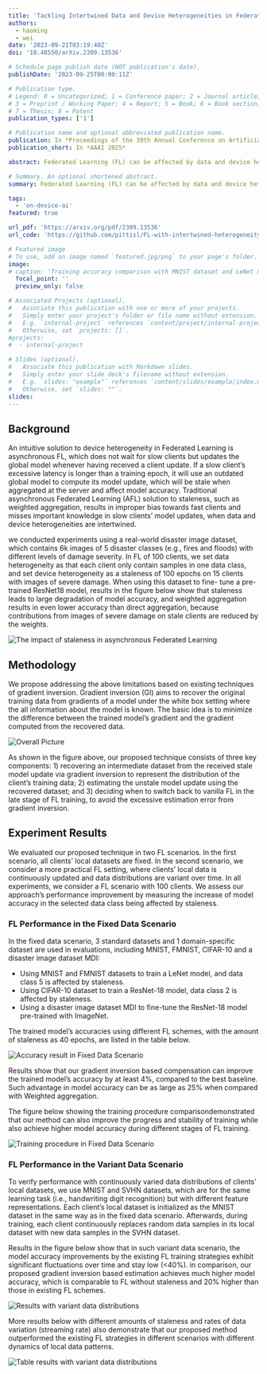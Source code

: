 ```yaml
---
title: 'Tackling Intertwined Data and Device Heterogeneities in Federated Learning with Unlimited Staleness'
authors:
  - haoming
  - wei
date: '2023-09-21T03:19:40Z'
doi: '10.48550/arXiv.2309.13536'

# Schedule page publish date (NOT publication's date).
publishDate: '2023-09-25T00:00:11Z'

# Publication type.
# Legend: 0 = Uncategorized; 1 = Conference paper; 2 = Journal article;
# 3 = Preprint / Working Paper; 4 = Report; 5 = Book; 6 = Book section;
# 7 = Thesis; 8 = Patent
publication_types: ['1']

# Publication name and optional abbreviated publication name.
publication: In *Proceedings of the 39th Annual Conference on Artificial Intelligence (AAAI 2025)*
publication_short: In *AAAI 2025*

abstract: Federated Learning (FL) can be affected by data and device heterogeneities, caused by clients' different local data distributions and latencies in uploading model updates (i.e., staleness). Traditional schemes consider these heterogeneities as two separate and independent aspects, but this assumption is unrealistic in practical FL scenarios where these heterogeneities are intertwined. In these cases, traditional FL schemes are ineffective, and a better approach is to convert a stale model update into a unstale one. In this paper, we present a new FL framework that ensures the accuracy and computational efficiency of this conversion, hence effectively tackling the intertwined heterogeneities that may cause unlimited staleness in model updates. Our basic idea is to estimate the distributions of clients' local training data from their uploaded stale model updates, and use these estimations to compute unstale client model updates. In this way, our approach does not require any auxiliary dataset nor the clients' local models to be fully trained, and does not incur any additional computation or communication overhead at client devices. We compared our approach with the existing FL strategies on mainstream datasets and models, and showed that our approach can improve the trained model accuracy by up to 25% and reduce the number of required training epochs by up to 35%.

# Summary. An optional shortened abstract.
summary: Federated Learning (FL) can be affected by data and device heterogeneities. Traditional schemes consider these heterogeneities as two separate and independent aspects, but this assumption is unrealistic in practical FL scenarios where these heterogeneities are intertwined. In these cases, traditional FL schemes are ineffective. We introduce a novel FL framework with the idea of estimating the distributions of clients' local training data from their uploaded stale model updates, and use these estimations to compute unstale client model updates. Experiments on comparison with existing FL strategies on mainstream datasets and models showed that our approach can improve the trained model accuracy by up to 25% and reduce the number of required training epochs by up to 35%.

tags:
  - 'on-device-ai'
featured: true

url_pdf: 'https://arxiv.org/pdf/2309.13536'
url_code: 'https://github.com/pittisl/FL-with-intertwined-heterogeneity'

# Featured image
# To use, add an image named `featured.jpg/png` to your page's folder.
image:
# caption: 'Training accuracy comparison with MNIST dataset and LeNet model'
  focal_point: ''
  preview_only: false

# Associated Projects (optional).
#   Associate this publication with one or more of your projects.
#   Simply enter your project's folder or file name without extension.
#   E.g. `internal-project` references `content/project/internal-project/index.md`.
#   Otherwise, set `projects: []`.
#projects:
#  - internal-project

# Slides (optional).
#   Associate this publication with Markdown slides.
#   Simply enter your slide deck's filename without extension.
#   E.g. `slides: "example"` references `content/slides/example/index.md`.
#   Otherwise, set `slides: ""`.
slides:
---
```


## Background

An intuitive solution to device heterogeneity in Federated Learning is asynchronous FL,
which does not wait for slow clients but updates the global model whenever having
received a client update. If a slow client’s excessive latency is longer than a training epoch,
it will use an outdated global model to compute its model update, which will be stale when aggregated
at the server and affect model accuracy. Traditional asynchronous Federated Learning (AFL) solution
to staleness, such as weighted aggregation, results in improper bias towards fast clients and misses
important knowledge in slow clients’ model updates, when data and device heterogeneities are intertwined.

we conducted experiments using a real-world disaster image dataset, which contains 6k images of 5 disaster classes
(e.g., fires and floods) with different levels of damage severity. In FL of 100 clients, we set data
heterogeneity as that each client only contain samples in one data class, and set device heterogeneity as
a staleness of 100 epochs on 15 clients with images of severe damage. When using this dataset to fine-
tune a pre-trained ResNet18 model, results in the figure below show that staleness leads to large degradation
of model accuracy, and weighted aggregation results in even lower accuracy than direct aggregation,
because contributions from images of severe damage on stale clients are reduced by the weights.

![The impact of staleness in asynchronous Federated Learning](2023-intertwined-heterogeneity/intertwined-fig1.png)

## Methodology

We propose addressing the above limitations based on existing techniques of gradient inversion. Gradient inversion (GI) aims to recover the original training data from gradients of a model under the white box setting where the all information about the model is known. The basic idea is to minimize the difference between the trained model’s gradient and the gradient computed from the recovered data.

![Overall Picture](2023-intertwined-heterogeneity/intertwined-fig2.png)

As shown in the figure above, our proposed technique consists of three key components: 1) recovering an intermediate dataset from the received stale model update via gradient inversion to represent the distribution of the client’s training data; 2) estimating the unstale model update using the recovered dataset; and 3) deciding when to switch back to vanilla FL in the late stage of FL training, to avoid the excessive estimation error from gradient inversion.

## Experiment Results

We evaluated our proposed technique in two FL scenarios. In the first scenario, all clients’ local datasets are fixed. In the second scenario, we consider a more practical FL setting, where clients’ local data is continuously updated and data distributions are variant over time.
In all experiments, we consider a FL scenario with 100 clients.
We assess our approach’s performance improvement by measuring the increase of model accuracy in the selected data class being affected by staleness.

### FL Performance in the Fixed Data Scenario

In the fixed data scenario, 3 standard datasets and 1 domain-specific dataset are used in evaluations,
including MNIST, FMNIST, CIFAR-10 and a disaster image dataset MDI:

* Using MNIST and FMNIST datasets to train a LeNet model, and data class 5 is affected by staleness.
* Using CIFAR-10 dataset to train a ResNet-18 model, data class 2 is affected by staleness.
* Using a disaster image dataset MDI to fine-tune the ResNet-18 model pre-trained with ImageNet.

The trained model’s accuracies using different FL schemes, with the amount of staleness as 40 epochs,
are listed in the table below.

![Accuracy result in Fixed Data Scenario](2023-intertwined-heterogeneity/intertwined-table9.png)

Results show that our gradient inversion based compensation can improve the trained
model’s accuracy by at least 4%, compared to the best baseline. Such advantage in model accuracy can
be as large as 25% when compared with Weighted aggregation.

The figure below showing the training procedure comparisondemonstrated that our method can
also improve the progress and stability of training while also achieve higher model accuracy
during different stages of FL training.

![Training procedure in Fixed Data Scenario](2023-intertwined-heterogeneity/intertwined-fig11.png)

### FL Performance in the Variant Data Scenario

To verify performance with continuously varied data distributions of clients’ local datasets, we use MNIST and SVHN datasets, which are for the same learning task (i.e., handwriting digit recognition) but with different feature representations. Each client’s local dataset is initialized as the MNIST dataset in the same way as in the fixed data scenario. Afterwards, during training, each client continuously replaces random data samples in its local dataset with new data samples in the SVHN dataset.

Results in the figure below show that in such variant data scenario, the model accuracy improvements by the existing FL training strategies exhibit significant fluctuations over time and stay low (<40%). in comparison, our proposed gradient inversion based estimation achieves much higher model accuracy, which is comparable to FL without staleness and 20% higher than those in existing FL schemes.

![Results with variant data distributions](2023-intertwined-heterogeneity/intertwined-fig13.png)

More results below with different amounts of staleness and rates of data variation (streaming rate) also demonstrate that our proposed method outperformed the existing FL strategies in different scenarios with different dynamics of local data patterns.

![Table results with variant data distributions](2023-intertwined-heterogeneity/intertwined-table1213.png)
